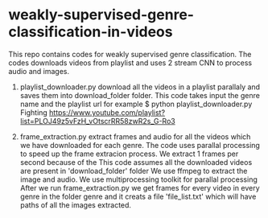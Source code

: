 # weakly-supervised-genre-classification-in-videos

This repo contains codes for weakly supervised genre classification. The codes downloads videos from playlist and uses 2 stream CNN to process audio and images.
1. playlist_downloader.py download all the videos in a playlist parallaly and saves them into download_folder folder. 
This code takes input the genre name and the playlist url
for example $ python playlist_downloader.py Fighting https://www.youtube.com/playlist?list=PLOJ49z5vFzH_vOtscrRR58zwR2s_G-Ro3

2. frame_extraction.py extract frames and audio for all the videos which we have downloaded for each genre. 
The code uses parallal processing to speed up the frame extracion process. 
We extract 1 frames per second because of the 
This code assumes all the downloaded videos are present in 'download_folder' folder
We use ffmpeg to extract the image   and audio. We use multiprocessing toolkit for parallal processing
After we run  frame_extraction.py we get frames for every video in every genre in the folder genre and it creats a file 'file_list.txt' which will have paths of all the images extracted.


